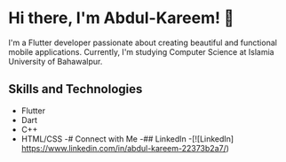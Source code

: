 # Hi there, I'm Abdul-Kareem! 👋

I'm a Flutter developer passionate about creating beautiful and functional mobile applications. 
Currently, I'm studying Computer Science at Islamia University of Bahawalpur.
## Skills and Technologies
- Flutter
- Dart
- C++
- HTML/CSS
-# Connect with Me
-## LinkedIn
-[![LinkedIn] https://www.linkedin.com/in/abdul-kareem-22373b2a7/)

